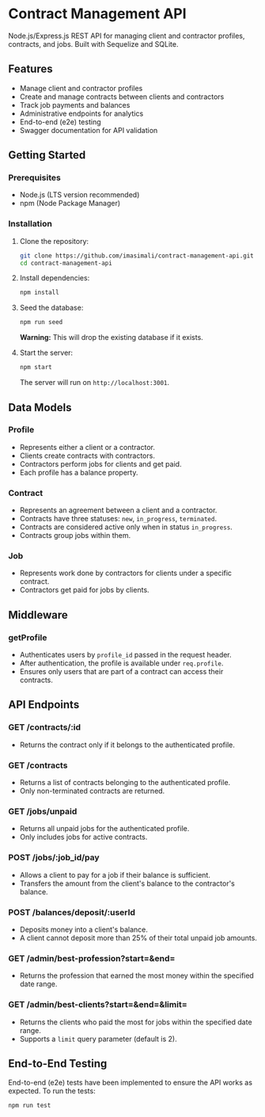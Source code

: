 # Contract Management API

Node.js/Express.js REST API for managing client and contractor profiles, contracts, and jobs. Built with Sequelize and SQLite.

## Features

- Manage client and contractor profiles
- Create and manage contracts between clients and contractors
- Track job payments and balances
- Administrative endpoints for analytics
- End-to-end (e2e) testing
- Swagger documentation for API validation

## Getting Started

### Prerequisites

- Node.js (LTS version recommended)
- npm (Node Package Manager)

### Installation

1. Clone the repository:

    ```bash
    git clone https://github.com/imasimali/contract-management-api.git
    cd contract-management-api
    ```

2. Install dependencies:

    ```bash
    npm install
    ```

3. Seed the database:

    ```bash
    npm run seed
    ```

    **Warning:** This will drop the existing database if it exists.

4. Start the server:

    ```bash
    npm start
    ```

    The server will run on `http://localhost:3001`.

## Data Models

### Profile

- Represents either a client or a contractor.
- Clients create contracts with contractors.
- Contractors perform jobs for clients and get paid.
- Each profile has a balance property.

### Contract

- Represents an agreement between a client and a contractor.
- Contracts have three statuses: `new`, `in_progress`, `terminated`.
- Contracts are considered active only when in status `in_progress`.
- Contracts group jobs within them.

### Job

- Represents work done by contractors for clients under a specific contract.
- Contractors get paid for jobs by clients.

## Middleware

### getProfile

- Authenticates users by `profile_id` passed in the request header.
- After authentication, the profile is available under `req.profile`.
- Ensures only users that are part of a contract can access their contracts.

## API Endpoints

### GET /contracts/:id

- Returns the contract only if it belongs to the authenticated profile.

### GET /contracts

- Returns a list of contracts belonging to the authenticated profile.
- Only non-terminated contracts are returned.

### GET /jobs/unpaid

- Returns all unpaid jobs for the authenticated profile.
- Only includes jobs for active contracts.

### POST /jobs/:job_id/pay

- Allows a client to pay for a job if their balance is sufficient.
- Transfers the amount from the client's balance to the contractor's balance.

### POST /balances/deposit/:userId

- Deposits money into a client's balance.
- A client cannot deposit more than 25% of their total unpaid job amounts.

### GET /admin/best-profession?start=<date>&end=<date>

- Returns the profession that earned the most money within the specified date range.

### GET /admin/best-clients?start=<date>&end=<date>&limit=<integer>

- Returns the clients who paid the most for jobs within the specified date range.
- Supports a `limit` query parameter (default is 2).

## End-to-End Testing

End-to-end (e2e) tests have been implemented to ensure the API works as expected. To run the tests:

```bash
npm run test

